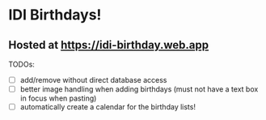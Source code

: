 # IDI Birthdays!
## Hosted at <https://idi-birthday.web.app>

TODOs:
- [ ] add/remove without direct database access
- [ ] better image handling when adding birthdays (must not have a text box in focus when pasting)
- [ ] automatically create a calendar for the birthday lists!
